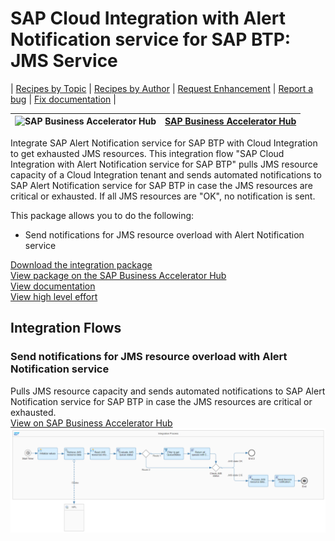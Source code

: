 # SAP Cloud Integration with Alert Notification service for SAP BTP: JMS Service

\| [Recipes by Topic](../../readme.md ) \| [Recipes by Author](../../author.md ) \| [Request Enhancement](https://github.com/SAP-samples/cloud-integration-flow/issues/new?assignees=&labels=Recipe%20Fix,enhancement&template=recipe-request.md&title=Improve%20SAP%20Cloud%20Integration%20with%20Alert%20Notification%20service%20for%20SAP%20BTP%20 ) \| [Report a bug](https://github.com/SAP-samples/cloud-integration-flow/issues/new?assignees=&labels=Recipe%20Fix,bug&template=bug_report.md&title=Issue%20with%20SAP%20Cloud%20Integration%20with%20Alert%20Notification%20service%20for%20SAP%20BTP%20 ) \| [Fix documentation](https://github.com/SAP-samples/cloud-integration-flow/issues/new?assignees=&labels=Recipe%20Fix,documentation&template=bug_report.md&title=Docu%20fix%20SAP%20Cloud%20Integration%20with%20Alert%20Notification%20service%20for%20SAP%20BTP%20 ) \|

![SAP Business Accelerator Hub](https://github.com/SAPAPIBusinessHub.png?size=50 ) | [SAP Business Accelerator Hub](https://api.sap.com/allcommunity) |
----|----|


Integrate SAP Alert Notification service for SAP BTP with Cloud Integration to get exhausted JMS resources. This integration flow "SAP Cloud Integration with Alert Notification service for SAP BTP" pulls JMS resource capacity of a Cloud Integration tenant and sends automated notifications to SAP Alert Notification service for SAP BTP in case the JMS resources are critical or exhausted. If all JMS resources are "OK", no notification is sent.

This package allows you to do the following:

* Send notifications for JMS resource overload with Alert Notification service

[Download the integration package](SAPCloudIntegrationwithAlertNotificationserviceforSAPBTP_JMSService.zip)\
[View package on the SAP Business Accelerator Hub](https://api.sap.com/package/SAPCloudIntegrationwithAlertNotificationserviceforSAPBTP/overview)\
[View documentation](SAPCloudIntegrationwithAlertNotificationserviceforSAPBTP.pdf)\
[View high level effort](effort.md)

## Integration Flows

### Send notifications for JMS resource overload with Alert Notification service
Pulls JMS resource capacity and sends automated notifications to SAP Alert Notification service for SAP BTP in case the JMS resources are critical or exhausted.\
[View on SAP Business Accelerator Hub](https://api.sap.com/integrationflow/Send_notifications_for_JMS_resource_overload_with_Alert_Notification_service)
![Connect to SAP Concur API](send-notifications-for-jms-resource-overload-with-alert-notification-service.png)
